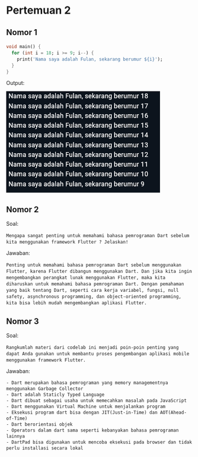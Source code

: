 # Pertemuan 2


## Nomor 1 

```dart
void main() {
  for (int i = 18; i >= 9; i--) {
    print('Nama saya adalah Fulan, sekarang berumur ${i}');
  }
}
```

Output: 

![Output](/img/pertemuan2-nomor1.png)



## Nomor 2

Soal: 

`Mengapa sangat penting untuk memahami bahasa pemrograman Dart sebelum kita menggunakan framework Flutter ? Jelaskan!`

Jawaban: 

`Penting untuk memahami bahasa pemrograman Dart sebelum menggunakan Flutter, karena Flutter dibangun menggunakan Dart. Dan jika kita ingin mengembangkan perangkat lunak menggunakan Flutter, maka kita diharuskan untuk memahami bahasa pemrograman Dart. Dengan pemahaman yang baik tentang Dart, seperti cara kerja variabel, fungsi, null safety, asynchronous programming, dan object-oriented programming, kita bisa lebih mudah mengembangkan aplikasi Flutter.`



## Nomor 3 

Soal: 

`Rangkumlah materi dari codelab ini menjadi poin-poin penting yang dapat Anda gunakan untuk membantu proses pengembangan aplikasi mobile menggunakan framework Flutter.`

Jawaban:

    - Dart merupakan bahasa pemrograman yang memory managementnya menggunakan Garbage Collector
    - Dart adalah Staticly Typed Language
    - Dart dibuat sebagai usaha untuk memecahkan masalah pada JavaScript
    - Dart menggunakan Virtual Machine untuk menjalankan program 
    - Eksekusi program dart bisa dengan JIT(Just-in-Time) dan AOT(Ahead-of-Time)
    - Dart berorientasi objek
    - Operators dalam dart sama seperti kebanyakan bahasa pemrograman lainnya
    - DartPad bisa digunakan untuk mencoba eksekusi pada browser dan tidak perlu installasi secara lokal
